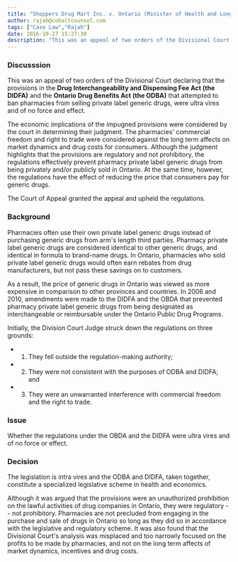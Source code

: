 ```yaml
---
title: "Shoppers Drug Mart Inc. v. Ontario (Minister of Health and Long-Term Care) (2011, Ont CA)"
author: rajah@cobaltcounsel.com
tags: ["Case Law","Rajah"]
date: 2016-10-27 15:27:30
description: "This was an appeal of two orders of the Divisional Court declaring that the provisions in the Drug Interchangeability and Dispensing Fee Act (the DIDFA) and the Ontario Drug Benefits Act (the ODBA) that attempted to ban pharmacies from selling private label generic drugs, were ultra vires and of no force and effect."
---
```


### Discusssion 
This was an appeal of two orders of the Divisional Court declaring that the provisions in the **Drug Interchangeability and Dispensing Fee Act (the DIDFA)** and the **Ontario Drug Benefits Act (the ODBA)** that attempted to ban pharmacies from selling private label generic drugs, were ultra vires and of no force and effect.

The economic implications of the impugned provisions were considered by the court in determining their judgment. The pharmacies' commercial freedom and right to trade were considered against the long term affects on market dynamics and drug costs for consumers. Although the judgment highlights that the provisions are regulatory and not prohibitory, the regulations effectively prevent pharmacy private label generic drugs from being privately and/or publicly sold in Ontario. At the same time, however, the regulations have the effect of reducing the price that consumers pay for generic drugs.

The Court of Appeal granted the appeal and upheld the regulations. 

### Background 
Pharmacies often use their own private label generic drugs instead of purchasing generic drugs from arm's length third parties. Pharmacy private label generic drugs are considered identical to other generic drugs, and identical in formula to brand-name drugs. In Ontario, pharmacies who sold private label generic drugs would often earn rebates from drug manufacturers, but not pass these savings on to customers.

As a result, the price of generic drugs in Ontario was viewed as more expensive in comparison to other provinces and countries.  In 2006 and 2010, amendments were made to the DIDFA and the OBDA that prevented pharmacy private label generic drugs from being designated as interchangeable or reimbursable under the Ontario Public Drug Programs.

Initially, the Division Court Judge struck down the regulations on three grounds:

- 1. They fell outside the regulation-making authority;

- 2. They were not consistent with the purposes of ODBA and DIDFA; and

- 3. They were an unwarranted interference with commercial freedom and the right to trade.

### Issue  
Whether the regulations under the OBDA and the DIDFA were ultra vires and of no force or effect. 

### Decision 
The legislation is intra vires and the ODBA and DIDFA, taken together, constitute a specialized legislative scheme in health and economics.

Although it was argued that the provisions were an unauthorized prohibition on the lawful activities of drug companies in Ontario, they were regulatory -- not prohibitory. Pharmacies are not precluded from engaging in the purchase and sale of drugs in Ontario so long as they did so in accordance with the legislative and regulatory scheme.  It was also found that the Divisional Court's analysis was misplaced and too narrowly focused on the profits to be made by pharmacies, and not on the long term affects of market dynamics, incentives and drug costs.

